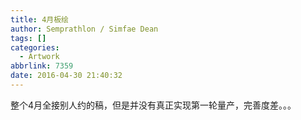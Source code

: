 ```yaml
---
title: 4月板绘
author: Semprathlon / Simfae Dean
tags: []
categories:
  - Artwork
abbrlink: 7359
date: 2016-04-30 21:40:32
---
```

整个4月全接别人约的稿，但是并没有真正实现第一轮量产，完善度差。。。